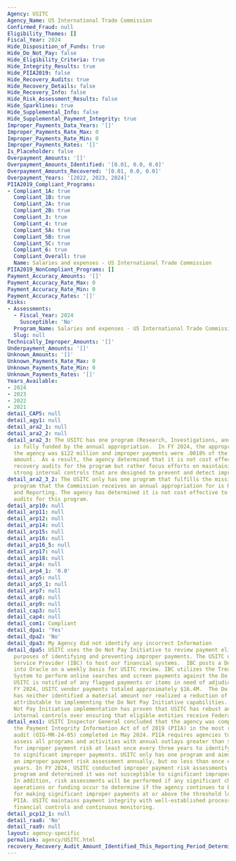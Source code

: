 ```yaml
---
Agency: USITC
Agency_Name: US International Trade Commission
Confirmed_Fraud: null
Eligibility_Themes: []
Fiscal_Year: 2024
Hide_Disposition_of_Funds: true
Hide_Do_Not_Pay: false
Hide_Eligibility_Criteria: true
Hide_Integrity_Results: true
Hide_PIIA2019: false
Hide_Recovery_Audits: true
Hide_Recovery_Details: false
Hide_Recovery_Info: false
Hide_Risk_Assessment_Results: false
Hide_Sparklines: true
Hide_Supplemental_Info: false
Hide_Supplemental_Payment_Integrity: true
Improper_Payments_Data_Years: '[]'
Improper_Payments_Rate_Max: 0
Improper_Payments_Rate_Min: 0
Improper_Payments_Rates: '[]'
Is_Placeholder: false
Overpayment_Amounts: '[]'
Overpayment_Amounts_Identified: '[0.01, 0.0, 0.0]'
Overpayment_Amounts_Recovered: '[0.01, 0.0, 0.0]'
Overpayment_Years: '[2022, 2023, 2024]'
PIIA2019_Compliant_Programs:
- Compliant_1A: true
  Compliant_1B: true
  Compliant_2A: true
  Compliant_2B: true
  Compliant_3: true
  Compliant_4: true
  Compliant_5A: true
  Compliant_5B: true
  Compliant_5C: true
  Compliant_6: true
  Compliant_Overall: true
  Name: Salaries and expenses - US International Trade Commission
PIIA2019_NonCompliant_Programs: []
Payment_Accuracy_Amounts: '[]'
Payment_Accuracy_Rate_Max: 0
Payment_Accuracy_Rate_Min: 0
Payment_Accuracy_Rates: '[]'
Risks:
- Assessments:
  - Fiscal_Year: 2024
    Susceptible: 'No'
  Program_Name: Salaries and expenses - US International Trade Commission
  Slug: null
Technically_Improper_Amounts: '[]'
Underpayment_Amounts: '[]'
Unknown_Amounts: '[]'
Unknown_Payments_Rate_Max: 0
Unknown_Payments_Rate_Min: 0
Unknown_Payments_Rates: '[]'
Years_Available:
- 2024
- 2023
- 2022
- 2021
detail_CAP5: null
detail_agy1: null
detail_ara2_1: null
detail_ara2_2: null
detail_ara2_3: The USITC has one program (Research, Investigations, and Reports) that
  is fully funded by the annual appropriation.  In FY 2024, the appropriation for
  the agency was $122 million and improper payments were .0018% of the appropriation
  amount.  As a result, the agency determined that it is not cost effective to conduct
  recovery audits for the program but rather focus efforts on maintaining and improving
  strong internal controls that are designed to prevent and detect improper payments.
detail_ara2_3_2: The USITC only has one program that fulfills the mission of the agency.  The
  program that the Commission receives an annual appropriation for is Research, Investigations
  and Reporting. The agency has determined it is not cost effective to conduct recovery
  audits for this program.
detail_arp10: null
detail_arp11: null
detail_arp12: null
detail_arp14: null
detail_arp15: null
detail_arp16: null
detail_arp16_5: null
detail_arp17: null
detail_arp18: null
detail_arp4: null
detail_arp4_1: '0.0'
detail_arp5: null
detail_arp5_1: null
detail_arp7: null
detail_arp8: null
detail_arp9: null
detail_cap3: null
detail_cap4: null
detail_com1: Compliant
detail_dpa1: 'Yes'
detail_dpa2: 'No'
detail_dpa3: My Agency did not identify any incorrect Information
detail_dpa5: USITC uses the Do Not Pay Initiative to review payment eligibility for
  purposes of identifying and preventing improper payments. The USITC utilizes a Shared
  Service Provider (IBC) to host our financial systems.  IBC posts a Do Not Pay file
  into Oracle on a weekly basis for USITC review. IBC utilizes the Treasury Working
  System to perform online searches and screen payments against the Do Not Pay databases.
  USITC is notified of any flagged payments or items in need of adjudication. During
  FY 2024, USITC vendor payments totaled approximately $16.4M.  The Do Not Pay Initiative
  has neither identified a material amount nor realized a reduction of improper payments
  attributable to implementing the Do Not Pay Initiative capabilities. Rather, Do
  Not Pay Initiative implementation has proven that USITC has robust and effective
  internal controls over ensuring that eligible entities receive Federal funds.
detail_exs1: USITC Inspector General concluded that the agency was compliant with
  the Payment Integrity Information Act of of 2019 (PIIA) in the most recent compliance
  audit (OIG-MR-24-05) completed in May 2024. PIIA requires agencies to review and
  assess all programs and activities with annual outlays greater than $10,000,000
  for improper payment risk at least once every three years to identify those susceptible
  to significant improper payments. USITC only has one program and aims to conduct
  an improper payment risk assessment annually, but no less than once every three
  years. In FY 2024, USITC conducted improper payment risk assessments for the only
  program and determined it was not susceptible to significant improper payments.
  In addition, risk assessments will be performed if any significant changes affecting
  operations or funding occur to determine if the agency continues to be at low risk
  for making significant improper payments at or above the threshold levels set by
  PIIA. USITC maintains payment integrity with well-established processes, strong
  financial controls and continuous monitoring.
detail_pcp12_1: null
detail_raa8: 'No'
detail_raa9: null
layout: agency-specific
permalink: agency/USITC.html
recovery_Recovery_Audit_Amount_Identified_This_Reporting_Period_Determined_Not_Collectable_Rate: 0.0
---
```

